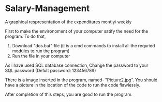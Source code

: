 # Salary-Management
A graphical respresentation of the expenditures montly/ weekly

First to make the environoment of your computer satify the need for the program. To do that, 
  1) Download "dos.bat" file (it is a cmd commands to install all the requried modules to run the program)
  2) Run the file in your computer

As i have used SQL database connection, Change the password to your SQL password (Defult password: 123456789)

There is a image inserted in the program, named- "Picture2.jpg". You should have a picture in the location of the code to run the code flawlessly.

After completion of this steps, you are good to run the program.
